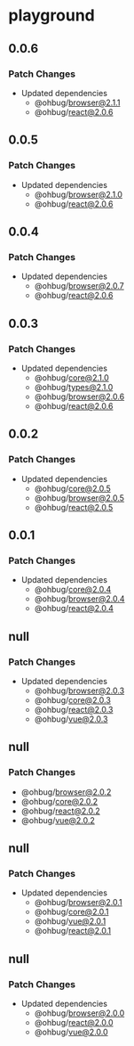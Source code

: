 # playground

## 0.0.6

### Patch Changes

- Updated dependencies
  - @ohbug/browser@2.1.1
  - @ohbug/react@2.0.6

## 0.0.5

### Patch Changes

- Updated dependencies
  - @ohbug/browser@2.1.0
  - @ohbug/react@2.0.6

## 0.0.4

### Patch Changes

- Updated dependencies
  - @ohbug/browser@2.0.7
  - @ohbug/react@2.0.6

## 0.0.3

### Patch Changes

- Updated dependencies
  - @ohbug/core@2.1.0
  - @ohbug/types@2.1.0
  - @ohbug/browser@2.0.6
  - @ohbug/react@2.0.6

## 0.0.2

### Patch Changes

- Updated dependencies
  - @ohbug/core@2.0.5
  - @ohbug/browser@2.0.5
  - @ohbug/react@2.0.5

## 0.0.1

### Patch Changes

- Updated dependencies
  - @ohbug/core@2.0.4
  - @ohbug/browser@2.0.4
  - @ohbug/react@2.0.4

## null

### Patch Changes

- Updated dependencies
  - @ohbug/browser@2.0.3
  - @ohbug/core@2.0.3
  - @ohbug/react@2.0.3
  - @ohbug/vue@2.0.3

## null

### Patch Changes

- @ohbug/browser@2.0.2
- @ohbug/core@2.0.2
- @ohbug/react@2.0.2
- @ohbug/vue@2.0.2

## null

### Patch Changes

- Updated dependencies
  - @ohbug/browser@2.0.1
  - @ohbug/core@2.0.1
  - @ohbug/vue@2.0.1
  - @ohbug/react@2.0.1

## null

### Patch Changes

- Updated dependencies
  - @ohbug/browser@2.0.0
  - @ohbug/react@2.0.0
  - @ohbug/vue@2.0.0
